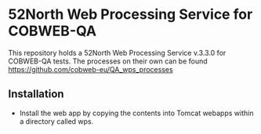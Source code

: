 # 52North Web Processing Service for COBWEB-QA #

This repository holds a 52North Web Processing Service v.3.3.0 for COBWEB-QA tests. The processes on their own can be found https://github.com/cobweb-eu/QA_wps_processes

## Installation

* Install the web app by copying the contents into Tomcat webapps within a directory called wps.
 
